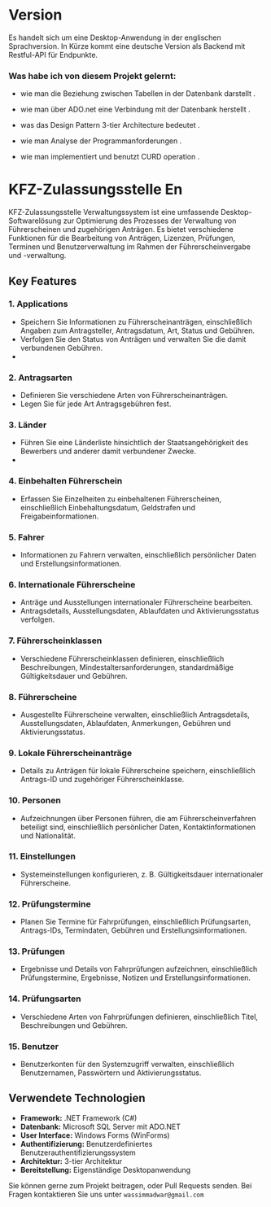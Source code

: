 # Version
Es handelt sich um eine Desktop-Anwendung in der englischen Sprachversion. In Kürze kommt eine deutsche Version als Backend mit Restful-API für Endpunkte.
### Was habe ich von diesem Projekt gelernt:

- wie man die Beziehung zwischen Tabellen in der Datenbank darstellt .

- wie man über ADO.net eine Verbindung mit der Datenbank herstellt .

- was das  Design Pattern 3-tier Architecture  bedeutet .

- wie man Analyse der Programmanforderungen .

- wie man implementiert und benutzt CURD operation . 

# KFZ-Zulassungsstelle En 
KFZ-Zulassungsstelle  Verwaltungssystem ist eine umfassende Desktop-Softwarelösung zur Optimierung des Prozesses der Verwaltung von Führerscheinen und zugehörigen Anträgen. Es bietet verschiedene Funktionen für die Bearbeitung von Anträgen, Lizenzen, Prüfungen, Terminen und Benutzerverwaltung im Rahmen der Führerscheinvergabe und -verwaltung.

## Key Features

### 1. Applications
- Speichern Sie Informationen zu Führerscheinanträgen, einschließlich Angaben zum Antragsteller, Antragsdatum, Art, Status und Gebühren.
- Verfolgen Sie den Status von Anträgen und verwalten Sie die damit verbundenen Gebühren.
- 
 ### 2. Antragsarten
- Definieren Sie verschiedene Arten von Führerscheinanträgen.
- Legen Sie für jede Art Antragsgebühren fest.
 
 ### 3. Länder
- Führen Sie eine Länderliste hinsichtlich der Staatsangehörigkeit des Bewerbers und anderer damit verbundener Zwecke.
- 
 ### 4. Einbehalten Führerschein
- Erfassen Sie Einzelheiten zu einbehaltenen Führerscheinen, einschließlich Einbehaltungsdatum, Geldstrafen und Freigabeinformationen.

 ### 5. Fahrer
- Informationen zu Fahrern verwalten, einschließlich persönlicher Daten und Erstellungsinformationen.

### 6. Internationale Führerscheine
- Anträge und Ausstellungen internationaler Führerscheine bearbeiten.
- Antragsdetails, Ausstellungsdaten, Ablaufdaten und Aktivierungsstatus verfolgen.

### 7. Führerscheinklassen
- Verschiedene Führerscheinklassen definieren, einschließlich Beschreibungen, Mindestaltersanforderungen, standardmäßige Gültigkeitsdauer und Gebühren.

### 8. Führerscheine
- Ausgestellte Führerscheine verwalten, einschließlich Antragsdetails, Ausstellungsdaten, Ablaufdaten, Anmerkungen, Gebühren und Aktivierungsstatus.

### 9. Lokale Führerscheinanträge
- Details zu Anträgen für lokale Führerscheine speichern, einschließlich Antrags-ID und zugehöriger Führerscheinklasse.

### 10. Personen
- Aufzeichnungen über Personen führen, die am Führerscheinverfahren beteiligt sind, einschließlich persönlicher Daten, Kontaktinformationen und Nationalität.

### 11. Einstellungen
- Systemeinstellungen konfigurieren, z. B. Gültigkeitsdauer internationaler Führerscheine.

### 12. Prüfungstermine
- Planen Sie Termine für Fahrprüfungen, einschließlich Prüfungsarten, Antrags-IDs, Termindaten, Gebühren und Erstellungsinformationen.

### 13. Prüfungen
- Ergebnisse und Details von Fahrprüfungen aufzeichnen, einschließlich Prüfungstermine, Ergebnisse, Notizen und Erstellungsinformationen.

### 14. Prüfungsarten
- Verschiedene Arten von Fahrprüfungen definieren, einschließlich Titel, Beschreibungen und Gebühren.

### 15. Benutzer
- Benutzerkonten für den Systemzugriff verwalten, einschließlich Benutzernamen, Passwörtern und Aktivierungsstatus.

## Verwendete Technologien
- **Framework:** .NET Framework (C#)
- **Datenbank:** Microsoft SQL Server mit ADO.NET
- **User Interface:** Windows Forms (WinForms)
- **Authentifizierung:** Benutzerdefiniertes Benutzerauthentifizierungssystem
- **Architektur:** 3-tier  Architektur
- **Bereitstellung:** Eigenständige Desktopanwendung

Sie können gerne zum Projekt beitragen,  oder Pull Requests senden. Bei Fragen kontaktieren Sie uns unter `wassimmadwar@gmail.com`
